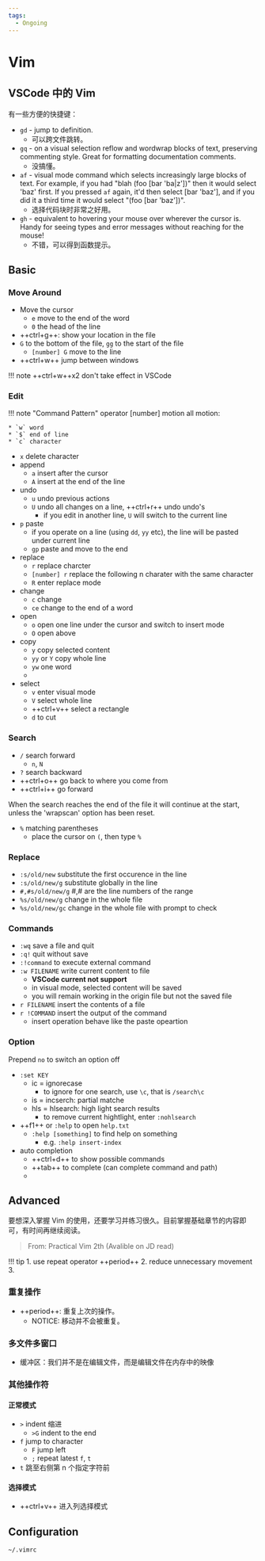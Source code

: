 ```yaml
---
tags:
  - Ongoing
---
```


# Vim

## VSCode 中的 Vim

有一些方便的快捷键：

* `gd` - jump to definition.
    * 可以跨文件跳转。
* `gq` - on a visual selection reflow and wordwrap blocks of text, preserving commenting style. Great for formatting documentation comments.
    * 没搞懂。
* `af` - visual mode command which selects increasingly large blocks of text. For example, if you had "blah (foo [bar 'ba|z'])" then it would select 'baz' first. If you pressed `af` again, it'd then select [bar 'baz'], and if you did it a third time it would select "(foo [bar 'baz'])".
    * 选择代码块时非常之好用。
* `gh` - equivalent to hovering your mouse over wherever the cursor is. Handy for seeing types and error messages without reaching for the mouse!
    * 不错，可以得到函数提示。

## Basic

### Move Around

* Move the cursor
    * `e` move to the end of the word
    * `0` the head of the line
* ++ctrl+g++: show your location in the file
* `G` to the bottom of the file, `gg` to the start of the file
    * `[number] G` move to the line
* ++ctrl+w++ jump between windows

!!! note
    ++ctrl+w++x2 don't take effect in VSCode

### Edit

!!! note "Command Pattern"
    operator [number] motion
    all motion:

    * `w` word
    * `$` end of line
    * `c` character

* `x` delete character
* append
    * `a` insert after the cursor 
    * `A` insert at the end of the line
* undo
    * `u` undo previous actions
    * `U` undo all changes on a line, ++ctrl+r++ undo undo's
        * if you edit in another line, `U` will switch to the current line
* `p` paste
    * if you operate on a line (using `dd`, `yy` etc), the line will be pasted under current line
    * `gp` paste and move to the end
* replace
    * `r` replace charcter
    * `[number] r` replace the following n charater with the same character
    * `R` enter replace mode
* change
    * `c` change
    * `ce` change to the end of a word
* open
    * `o` open one line under the cursor and switch to insert mode
    * `O` open above
* copy
    * `y` copy selected content
    * `yy` or `Y` copy whole line
    * `yw` one word
    *  
* select
    * `v` enter visual mode
    * `V` select whole line
    * ++ctrl+v++ select a rectangle
    * `d` to cut

### Search

* `/` search forward
    * `n`, `N`
* `?` search backward
* ++ctrl+o++ go back to where you come from
* ++ctrl+i++ go forward

When the search reaches the end of the file it will continue at the start, unless the 'wrapscan' option has been reset.

* `%` matching parentheses
    * place the cursor on `(`, then type `%`

### Replace

* `:s/old/new` substitute the first occurence in the line
* `:s/old/new/g` substitute globally in the line
* `#,#s/old/new/g` #,# are the line numbers of the range
* `%s/old/new/g` change in the whole file
* `%s/old/new/gc` change in the whole file with prompt to check

### Commands

* `:wq` save a file and quit
* `:q!` quit without save
* `:!command` to execute external command
* `:w FILENAME` write current content to file
    * **VSCode current not support**
    * in visual mode, selected content will be saved
    * you will remain working in the origin file but not the saved file
* `r FILENAME` insert the contents of a file
* `r !COMMAND` insert the output of the command
    * insert operation behave like the paste opeartion

### Option 

Prepend `no` to switch an option off

* `:set KEY`
    * ic = ignorecase
        * to ignore for one search, use `\c`, that is `/search\c`
    * is = incserch: partial matche
    * hls = hlsearch: high light search results
        * to remove current hightlight, enter `:nohlsearch`
* ++f1++ or `:help` to open `help.txt`
    * `:help [something]` to find help on something
        * e.g. `:help insert-index`
* auto completion
    * ++ctrl+d++ to show possible commands
    * ++tab++ to complete (can complete command and path)
    * 

## Advanced

要想深入掌握 Vim 的使用，还要学习并练习很久。目前掌握基础章节的内容即可，有时间再继续阅读。

> From: Practical Vim 2th (Avalible on JD read)

!!! tip
    1. use repeat operator ++period++
    2. reduce unnecessary movement
    3. 
     

### 重复操作

* ++period++: 重复上次的操作。
    * NOTICE: 移动并不会被重复。

### 多文件多窗口

* 缓冲区：我们并不是在编辑文件，而是编辑文件在内存中的映像



### 其他操作符

#### 正常模式

* `>` indent 缩进
    * `>G` indent to the end
* `f` jump to character
    * `F` jump left
    * `;` repeat latest `f`, `t`
* `t` 跳至右侧第 n 个指定字符前

#### 选择模式

* ++ctrl+v++ 进入列选择模式

## Configuration

`~/.vimrc`

